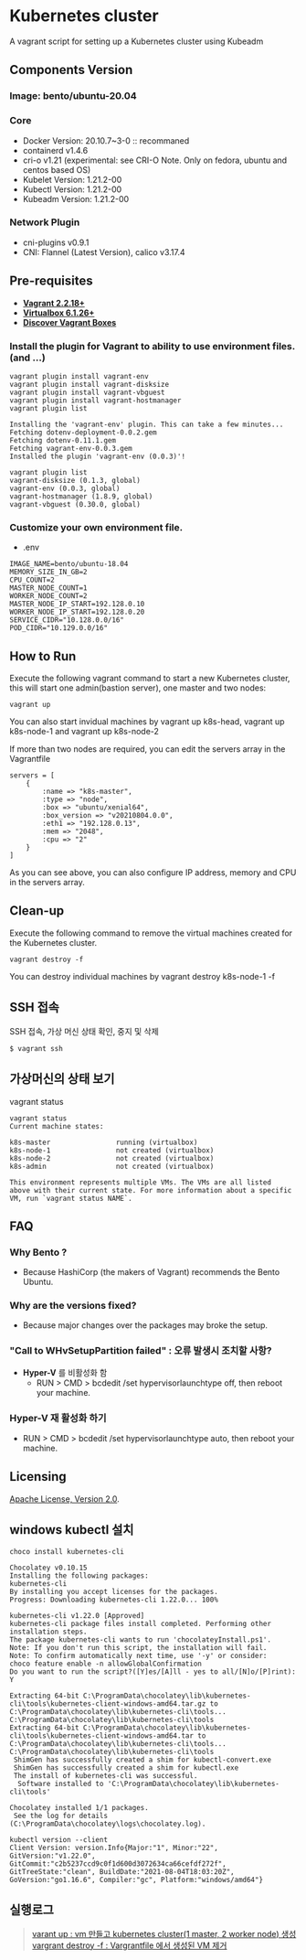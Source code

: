 # Kubernetes cluster
A vagrant script for setting up a Kubernetes cluster using Kubeadm

## Components Version
### Image: bento/ubuntu-20.04
### Core
   * Docker Version: 20.10.7~3-0 :: recommaned
   * containerd v1.4.6
   * cri-o v1.21 (experimental: see CRI-O Note. Only on fedora, ubuntu and centos based OS)
   * Kubelet Version: 1.21.2-00
   * Kubectl Version: 1.21.2-00
   * Kubeadm Version: 1.21.2-00
### Network Plugin
   * cni-plugins v0.9.1
   * CNI: Flannel (Latest Version), calico v3.17.4

## Pre-requisites

 * **[Vagrant 2.2.18+](https://www.vagrantup.com)**
 * **[Virtualbox 6.1.26+](https://www.virtualbox.org)**   
 * **[Discover Vagrant Boxes](https://app.vagrantup.com/boxes/search)**  

### Install the plugin for Vagrant to ability to use environment files.(and ...)
```
vagrant plugin install vagrant-env
vagrant plugin install vagrant-disksize
vagrant plugin install vagrant-vbguest
vagrant plugin install vagrant-hostmanager
vagrant plugin list
```
```
Installing the 'vagrant-env' plugin. This can take a few minutes...
Fetching dotenv-deployment-0.0.2.gem
Fetching dotenv-0.11.1.gem
Fetching vagrant-env-0.0.3.gem
Installed the plugin 'vagrant-env (0.0.3)'!
```
```
vagrant plugin list
vagrant-disksize (0.1.3, global)
vagrant-env (0.0.3, global)
vagrant-hostmanager (1.8.9, global)
vagrant-vbguest (0.30.0, global)
```

### Customize your own environment file.
- .env
```
IMAGE_NAME=bento/ubuntu-18.04
MEMORY_SIZE_IN_GB=2
CPU_COUNT=2
MASTER_NODE_COUNT=1
WORKER_NODE_COUNT=2
MASTER_NODE_IP_START=192.128.0.10
WORKER_NODE_IP_START=192.128.0.20
SERVICE_CIDR="10.128.0.0/16"
POD_CIDR="10.129.0.0/16"
```


## How to Run

Execute the following vagrant command to start a new Kubernetes cluster, this will start one admin(bastion server), one master and two nodes:

```
vagrant up
```

You can also start invidual machines by vagrant up k8s-head, vagrant up k8s-node-1 and vagrant up k8s-node-2

If more than two nodes are required, you can edit the servers array in the Vagrantfile

```
servers = [
    {
        :name => "k8s-master",
        :type => "node",
        :box => "ubuntu/xenial64",
        :box_version => "v20210804.0.0",
        :eth1 => "192.128.0.13",
        :mem => "2048",
        :cpu => "2"
    }
]
 ```

As you can see above, you can also configure IP address, memory and CPU in the servers array. 

## Clean-up

Execute the following command to remove the virtual machines created for the Kubernetes cluster.
```
vagrant destroy -f
```

You can destroy individual machines by vagrant destroy k8s-node-1 -f 

## SSH 접속

SSH 접속, 가상 머신 상태 확인, 중지 및 삭제
```
$ vagrant ssh
```

## 가상머신의 상태 보기
vagrant status
```
vagrant status
Current machine states:

k8s-master                running (virtualbox)
k8s-node-1                not created (virtualbox)
k8s-node-2                not created (virtualbox)
k8s-admin                 not created (virtualbox)

This environment represents multiple VMs. The VMs are all listed
above with their current state. For more information about a specific
VM, run `vagrant status NAME`.
```

## FAQ
### Why Bento ?
- Because HashiCorp (the makers of Vagrant) recommends the Bento Ubuntu.

### Why are the versions fixed?
- Because major changes over the packages may broke the setup.

### **"Call to WHvSetupPartition failed"** : 오류 발생시 조치할 사항?
- **Hyper-V** 를 비활성화 함
  - RUN > CMD > bcdedit /set hypervisorlaunchtype off, then reboot your machine.

### **Hyper-V** 재 활성화 하기
- RUN > CMD > bcdedit /set hypervisorlaunchtype auto, then reboot your machine.

## Licensing

[Apache License, Version 2.0](http://opensource.org/licenses/Apache-2.0).  

## windows kubectl 설치
```
choco install kubernetes-cli
```
```
Chocolatey v0.10.15
Installing the following packages:
kubernetes-cli
By installing you accept licenses for the packages.
Progress: Downloading kubernetes-cli 1.22.0... 100%

kubernetes-cli v1.22.0 [Approved]
kubernetes-cli package files install completed. Performing other installation steps.
The package kubernetes-cli wants to run 'chocolateyInstall.ps1'.
Note: If you don't run this script, the installation will fail.
Note: To confirm automatically next time, use '-y' or consider:
choco feature enable -n allowGlobalConfirmation
Do you want to run the script?([Y]es/[A]ll - yes to all/[N]o/[P]rint): Y

Extracting 64-bit C:\ProgramData\chocolatey\lib\kubernetes-cli\tools\kubernetes-client-windows-amd64.tar.gz to C:\ProgramData\chocolatey\lib\kubernetes-cli\tools...
C:\ProgramData\chocolatey\lib\kubernetes-cli\tools
Extracting 64-bit C:\ProgramData\chocolatey\lib\kubernetes-cli\tools\kubernetes-client-windows-amd64.tar to C:\ProgramData\chocolatey\lib\kubernetes-cli\tools...
C:\ProgramData\chocolatey\lib\kubernetes-cli\tools
 ShimGen has successfully created a shim for kubectl-convert.exe
 ShimGen has successfully created a shim for kubectl.exe
 The install of kubernetes-cli was successful.
  Software installed to 'C:\ProgramData\chocolatey\lib\kubernetes-cli\tools'

Chocolatey installed 1/1 packages.
 See the log for details (C:\ProgramData\chocolatey\logs\chocolatey.log).
```
```
kubectl version --client
Client Version: version.Info{Major:"1", Minor:"22", GitVersion:"v1.22.0", GitCommit:"c2b5237ccd9c0f1d600d3072634ca66cefdf272f", GitTreeState:"clean", BuildDate:"2021-08-04T18:03:20Z", GoVersion:"go1.16.6", Compiler:"gc", Platform:"windows/amd64"}
```


## 실행로그
> [varant up : vm 만들고 kubernetes cluster(1 master, 2 worker node) 생성](./vagrant-up.md)  
> [vargrant destroy -f : Vargrantfile 에서 생성된 VM 제거](./vagrant-destroy.md)